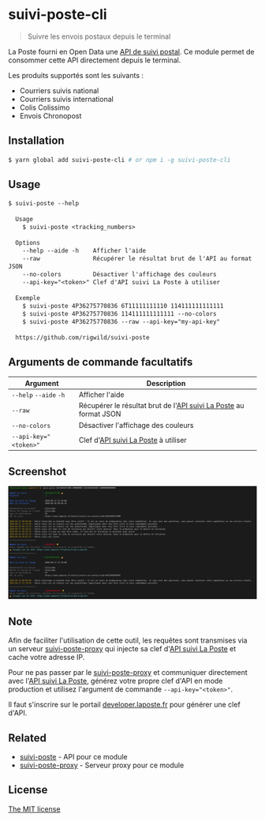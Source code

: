 # suivi-poste-cli
> Suivre les envois postaux depuis le terminal

La Poste fourni en Open Data une [API de suivi postal](https://developer.laposte.fr/products/suivi/latest). Ce module permet de consommer cette API directement depuis le terminal.

Les produits supportés sont les suivants :

 - Courriers suivis national
 - Courriers suivis international
 - Colis Colissimo
 - Envois Chronopost

## Installation
```sh
$ yarn global add suivi-poste-cli # or npm i -g suivi-poste-cli
```

## Usage
```
$ suivi-poste --help

  Usage
    $ suivi-poste <tracking_numbers>

  Options
    --help --aide -h    Afficher l'aide
    --raw               Récupérer le résultat brut de l'API au format JSON
    --no-colors         Désactiver l'affichage des couleurs
    --api-key="<token>" Clef d'API suivi La Poste à utiliser

  Exemple
    $ suivi-poste 4P36275770836 6T11111111110 114111111111111
    $ suivi-poste 4P36275770836 114111111111111 --no-colors
    $ suivi-poste 4P36275770836 --raw --api-key="my-api-key"

  https://github.com/rigwild/suivi-poste
```

## Arguments de commande facultatifs
| Argument | Description |
| -------- | ----------- |
|  `--help` `--aide` `-h` | Afficher l'aide |
| `--raw` | Récupérer le résultat brut de l'[API suivi La Poste](https://developer.laposte.fr/products/suivi/latest) au format JSON |
| `--no-colors` | Désactiver l'affichage des couleurs |
| `--api-key="<token>"` | Clef d'[API suivi La Poste](https://developer.laposte.fr/products/suivi/latest) à utiliser |

## Screenshot
![Screenshot](./screenshot.jpg)

## Note
Afin de faciliter l'utilisation de cette outil, les requêtes sont transmises via un serveur [suivi-poste-proxy](https://gist.github.com/rigwild/c88e5a85fb1f1365cecbbe597dd5dcca) qui injecte sa clef d'[API suivi La Poste](https://developer.laposte.fr/products/suivi/latest) et cache votre adresse IP.

Pour ne pas passer par le [suivi-poste-proxy](https://gist.github.com/rigwild/c88e5a85fb1f1365cecbbe597dd5dcca) et communiquer directement avec l'[API suivi La Poste](https://developer.laposte.fr/products/suivi/latest), générez votre propre clef d'API en mode production et utilisez l'argument de commande `--api-key="<token>"`.

Il faut s'inscrire sur le portail [developer.laposte.fr](https://developer.laposte.fr) pour générer une clef d'API.

## Related
 - [suivi-poste](https://github.com/rigwild/suivi-poste) - API pour ce module
 - [suivi-poste-proxy](https://gist.github.com/rigwild/c88e5a85fb1f1365cecbbe597dd5dcca) - Serveur proxy pour ce module

## License
[The MIT license](./LICENSE)

